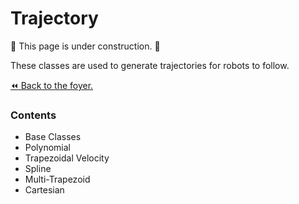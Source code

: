 # Trajectory
:construction: This page is under construction. :construction:

These classes are used to generate trajectories for robots to follow.

[:rewind: Back to the foyer.](../README.md)

### Contents
- Base Classes
- Polynomial
- Trapezoidal Velocity
- Spline
- Multi-Trapezoid
- Cartesian

